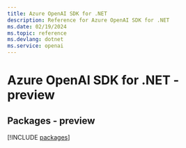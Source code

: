 ```yaml
---
title: Azure OpenAI SDK for .NET
description: Reference for Azure OpenAI SDK for .NET
ms.date: 02/19/2024
ms.topic: reference
ms.devlang: dotnet
ms.service: openai
---
```

# Azure OpenAI SDK for .NET - preview
## Packages - preview
[!INCLUDE [packages](openai-index.md)]